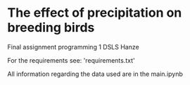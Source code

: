 # The effect of precipitation on breeding birds
Final assignment programming 1 DSLS Hanze

For the requirements see: 'requirements.txt'

All information regarding the data used are in the main.ipynb

